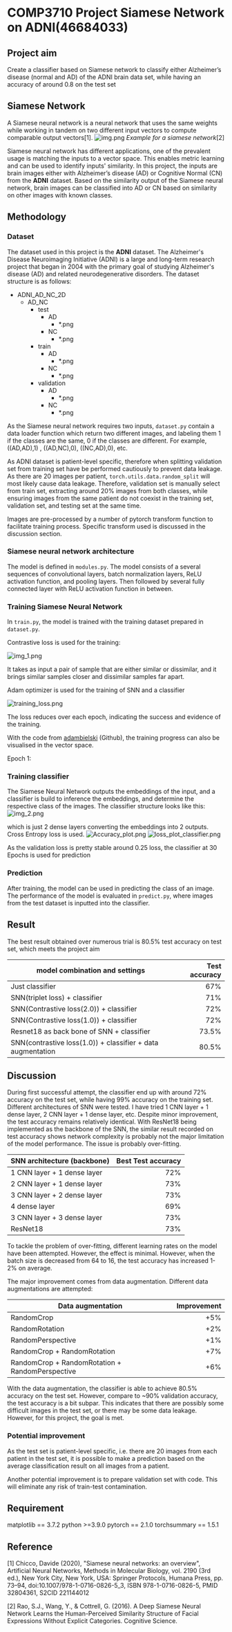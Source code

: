 # COMP3710 Project Siamese Network on ADNI(46684033)
## Project aim
Create a classifier based on Siamese network to classify either Alzheimer’s disease (normal and AD)
of the ADNI brain data set, while having an accuracy of around 0.8 on the test set

## Siamese Network
A Siamese neural network is a neural network that uses the
same weights while working in tandem on two different
input vectors to compute comparable output vectors[1].
![img.png](images_for_README%2Fimg.png)
*Example for a siamese network*[2]

Siamese neural network has different applications, one of the prevalent usage is matching the inputs to a vector space.
This enables metric learning and can be used to identify inputs' similarity. In this project, the inputs are brain images either with 
Alzheimer’s disease (AD) or Cognitive Normal (CN) from the __ADNI__ dataset. Based on the similarity output of the 
Siamese neural network, brain images can be classified into AD or CN based on similarity on other images with known classes.
## Methodology
### Dataset
The dataset used in this project is the **ADNI** dataset. The Alzheimer's Disease Neuroimaging Initiative (ADNI) is a large and long-term research project that began in 2004 with the primary goal of studying Alzheimer's disease (AD) and related neurodegenerative disorders. 
The dataset structure is as follows:
- ADNI_AD_NC_2D
  - AD_NC
    - test
      - AD
        - *.png
      - NC
        - *.png
    - train
      - AD
        - *.png
      - NC
        - *.png
    - validation
      - AD
        - *.png
      - NC
        - *.png

As the Siamese neural network requires two inputs, `dataset.py` contain a data loader function which return 
two different images, and labeling them 1 if the classes are the same, 0 if the classes are different. For example,
((AD,AD),1) , ((AD,NC),0), ((NC,AD),0), etc.

As ADNI dataset is patient-level specific, therefore when splitting validation set from training set have be performed 
cautiously to prevent data leakage. As there are 20 images per patient, `torch.utils.data.random_split` will
most likely cause data leakage. Therefore, validation set is manually select from train set, extracting around 20% images from both
classes, while ensuring images from the same patient do not coexist in the training set, validation set, and testing set at 
the same time.

Images are pre-processed by a number of pytorch transform function to facilitate training process. Specific
transform used is discussed in the discussion section.



### Siamese neural network architecture
The model is defined in `modules.py`. The model consists of a several sequences of convolutional layers, batch normalization layers,
ReLU activation function, and pooling layers. Then followed by several fully connected layer with ReLU activation function in between.

### Training Siamese Neural Network
In `train.py`, the model is trained with the training dataset prepared in `dataset.py`. 

Contrastive loss is used for the training:

![img_1.png](images_for_README%2Fimg_1.png)

It takes as input a pair of sample that are either similar or dissimilar, and it brings similar samples closer and
dissimilar samples far apart.

Adam optimizer is used for the training of SNN and a classifier

![training_loss.png](images_for_README%2Ftraining_loss.png)


The loss reduces over each epoch, indicating the success and evidence of the training.

With the code from [adambielski](https://github.com/adambielski/siamese-triplet/blob/master/README.md) (Github),
the training progress can also be visualised in the vector space.

Epoch 1:


### Training classifier 
The Siamese Neural Network outputs the embeddings
of the input, and a classifier is build to inference the embeddings, and determine the respective class of the images. The classifier structure
looks like this:
![img_2.png](images_for_README%2Fimg_2.png)

which is just 2 dense layers converting the embeddings into 2 outputs. Cross Entropy loss is used.
![Accuracy_plot.png](images_for_README%2FAccuracy_plot.png)
![loss_plot_classifier.png](images_for_README%2Floss_plot_classifier.png)

As the validation loss is pretty stable around 0.25 loss, the classifier at 30 Epochs is used for prediction
### Prediction
After training, the model can be used in predicting the class of an image. The performance of the model is evaluated in
`predict.py`, where images from the test dataset is inputted into the classifier. 

## Result
The best result obtained over numerous trial is 80.5% test accuracy on test set, which meets the project aim

| model combination and settings                              | Test accuracy |
|-------------------------------------------------------------|--------------:|
| Just classifier                                             |           67% |
| SNN(triplet loss) + classifier                              |           71% |
| SNN(Contrastive loss(2.0)) + classifier                     |           72% |
| SNN(Contrastive loss(1.0)) + classifier                     |           72% |
| Resnet18 as back bone of SNN + classifier                   |         73.5% |
| SNN(contrastive loss(1.0)) + classifier + data augmentation |         80.5% |



## Discussion
During first successful attempt, the classifier
end up with around 72% accuracy on the test set, while having 99% accuracy on the training set. Different architectures
of SNN were tested. I have tried 1 CNN layer + 1 dense layer, 2 CNN layer + 1 dense layer, etc. Despite minor improvement,
the test accuracy remains relatively identical. With ResNet18 being implemented as the backbone of the SNN, the 
similar result recorded on test accuracy shows network complexity is probably not the major limitation of the model 
performance. The issue is probably over-fitting.

| SNN architecture (backbone) | Best Test accuracy |
|-----------------------------|-------------------:|
| 1 CNN layer + 1 dense layer |                72% |
| 2 CNN layer + 1 dense layer |                73% |
| 3 CNN layer + 2 dense layer |                73% |
| 4 dense layer               |                69% |
| 3 CNN layer + 3 dense layer |                73% |
| ResNet18                    |                73% |

To tackle the problem of over-fitting, different learning rates on the model have been attempted. However, the effect is minimal.
However, when the batch size is decreased from 64 to 16, the test accuracy has increased 1-2% on average.

The major improvement comes from data augmentation. Different data augmentations are attempted:

| Data augmentation                               | Improvement |
|-------------------------------------------------|------------:|
| RandomCrop                                      |         +5% |
| RandomRotation                                  |         +2% |
| RandomPerspective                               |         +1% |
| RandomCrop + RandomRotation                     |         +7% |
| RandomCrop + RandomRotation + RandomPerspective |         +6% |

With the data augmentation, the classifier is able to achieve 80.5% accuracy on the test set. However, compare to ~90% validation accuracy,
the test accuracy is a bit subpar. This indicates that there are possibly some difficult images in the test set, or there may be some
data leakage. However, for this project, the goal is met.

### Potential improvement
As the test set is patient-level specific, i.e. there are 20 images from each patient in the test set, it is possible
to make a prediction based on the average classification result on all images from a patient.  

Another potential improvement is to prepare validation set with code. This will eliminate any risk of train-test contamination.


## Requirement
matplotlib == 3.7.2
python >=3.9.0
pytorch == 2.1.0
torchsummary == 1.5.1

## Reference
[1] Chicco, Davide (2020), "Siamese neural networks: an overview", Artificial Neural Networks, Methods in Molecular Biology, vol. 2190 (3rd ed.), New York City, New York, USA: Springer Protocols, Humana Press, pp. 73–94, doi:10.1007/978-1-0716-0826-5_3, ISBN 978-1-0716-0826-5, PMID 32804361, S2CID 221144012

[2] Rao, S.J., Wang, Y., & Cottrell, G. (2016). A Deep Siamese Neural Network Learns the Human-Perceived Similarity Structure of Facial Expressions Without Explicit Categories. Cognitive Science.